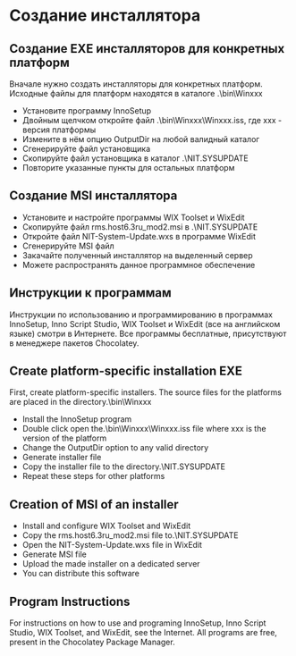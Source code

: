 # Создание инсталлятора

## Создание EXE инсталляторов для конкретных платформ

Вначале нужно создать инсталляторы для конкретных платформ. Исходные файлы для платформ находятся в каталоге .\bin\Winxxx

- Установите программу InnoSetup
- Двойным щелчком откройте файл .\bin\Winxxx\Winxxx.iss, где xxx - версия платформы
- Измените в нём опцию OutputDir на любой валидный каталог
- Сгенерируйте файл установщика
- Скопируйте файл установщика в каталог .\NIT.SYSUPDATE
- Повторите указанные пункты для остальных платформ

## Создание MSI инсталлятора

- Установите и настройте программы WIX Toolset и WixEdit
- Скопируйте файл rms.host6.3ru_mod2.msi в .\NIT.SYSUPDATE
- Откройте файл NIT-System-Update.wxs в программе WixEdit
- Сгенерируйте MSI файл
- Закачайте полученный инсталлятор на выделенный сервер
- Можете распространять данное программное обеспечение

## Инструкции к программам

Инструкции по использованию и программированию в программах InnoSetup, Inno Script Studio, WIX Toolset и WixEdit (все на английском языке) смотри в Интернете. Все программы бесплатные, присутствуют в менеджере пакетов Chocolatey.

## Create platform-specific installation EXE

First, create platform-specific installers. The source files for the platforms are placed in the directory.\bin\Winxxx

- Install the InnoSetup program
- Double click open the.\bin\Winxxx\Winxxx.iss file where xxx is the version of the platform
- Change the OutputDir option to any valid directory
- Generate installer file
- Copy the installer file to the directory.\NIT.SYSUPDATE
- Repeat these steps for other platforms

## Creation of MSI of an installer

- Install and configure WIX Toolset and WixEdit
- Copy the rms.host6.3ru_mod2.msi file to.\NIT.SYSUPDATE
- Open the NIT-System-Update.wxs file in WixEdit
- Generate MSI file
- Upload the made installer on a dedicated server
- You can distribute this software

## Program Instructions

For instructions on how to use and programing InnoSetup, Inno Script Studio, WIX Toolset, and WixEdit, see the Internet. All programs are free, present in the Chocolatey Package Manager.
